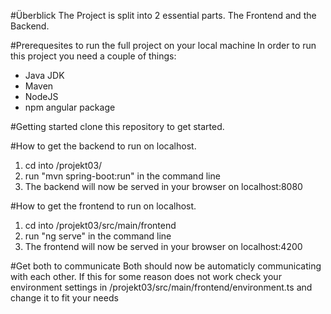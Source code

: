 #Überblick
The Project is split into 2 essential parts. The Frontend and the Backend.

#Prerequesites to run the full project on your local machine
In order to run this project you need a couple of things:
- Java JDK
- Maven
- NodeJS
- npm angular package

#Getting started
clone this repository to get started.

#How to get the backend to run on localhost.
1. cd into /projekt03/
2. run "mvn spring-boot:run" in the command line
3. The backend will now be served in your browser on localhost:8080

#How to get the frontend to run on localhost.
1. cd into /projekt03/src/main/frontend
2. run "ng serve" in the command line
3. The frontend will now be served in your browser on localhost:4200

#Get both to communicate
Both should now be automaticly communicating with each other. 
If this for some reason does not work check your environment settings in /projekt03/src/main/frontend/environment.ts and change it to fit your needs